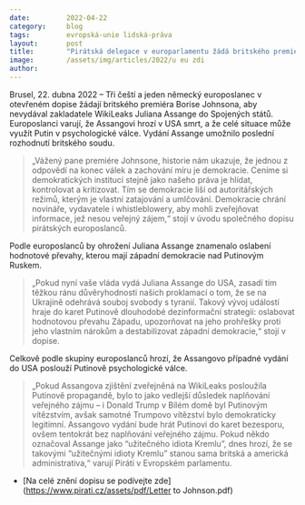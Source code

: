 ```yaml
---
date:         2022-04-22
category:     blog
tags:         evropská-unie lidská-práva
layout:       post
title:        "Pirátská delegace v europarlamentu žádá britského premiéra, aby nevydával Assange do USA"
image:        /assets/img/articles/2022/u eu zdi
author:       
---
```


Brusel, 22. dubna 2022 – Tři čeští a jeden německý europoslanec v otevřeném dopise žádají britského premiéra Borise Johnsona, aby nevydával zakladatele WikiLeaks Juliana Assange do Spojených států. Europoslanci varují, že Assangovi hrozí v USA smrt, a že celé situace může využít Putin v psychologické válce. Vydání Assange umožnilo poslední rozhodnutí britského soudu.

> „Vážený pane premiére Johnsone, historie nám ukazuje, že jednou z odpovědí na konec válek a zachování míru je demokracie. Ceníme si demokratických institucí stejně jako našeho práva je hlídat, kontrolovat a kritizovat. Tím se demokracie liší od autoritářských režimů, kterým je vlastní zatajování a umlčování. Demokracie chrání novináře, vydavatele i whistleblowery, aby mohli zveřejňovat informace, jež nesou veřejný zájem,“ stojí v úvodu společného dopisu pirátských europoslanců.

Podle europoslanců by ohrožení Juliana Assange znamenalo oslabení hodnotové převahy, kterou mají západní demokracie nad Putinovým Ruskem.

> „Pokud nyní vaše vláda vydá Juliana Assange do USA, zasadí tím těžkou ránu důvěryhodnosti našich proklamací o tom, že se na Ukrajině odehrává souboj svobody s tyranií. Takový vývoj událostí hraje do karet Putinově dlouhodobé dezinformační strategii: oslabovat hodnotovou převahu Západu, upozorňovat na jeho prohřešky proti jeho vlastním nárokům a destabilizovat západní demokracie,“ stojí v dopise.

Celkově podle skupiny europoslanců hrozí, že Assangovo případné vydání do USA poslouží Putinově psychologické válce. 

> „Pokud Assangova zjištění zveřejněná na WikiLeaks posloužila Putinově propagandě, bylo to jako vedlejší důsledek naplňování veřejného zájmu – i Donald Trump v Bílém domě byl Putinovým vítězstvím, avšak samotné Trumpovo vítězství bylo demokraticky legitimní. Assangovo vydání bude hrát Putinovi do karet bezesporu, ovšem tentokrát bez naplňování veřejného zájmu. Pokud někdo označoval Assange jako “užitečného idiota Kremlu”, dnes hrozí, že se takovými “užitečnými idioty Kremlu” stanou sama britská a americká administrativa,“ varují Piráti v Evropském parlamentu.

* [Na celé znění dopisu se podívejte zde](https://www.pirati.cz/assets/pdf/Letter to Johnson.pdf)
